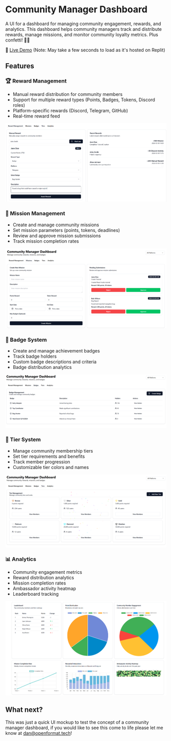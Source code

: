 # Community Manager Dashboard

A UI for a dashboard for managing community engagement, rewards, and analytics. This dashboard helps community managers track and distribute rewards, manage missions, and monitor community loyalty metrics. Plus confetti! 🎉🎉

🔗 [Live Demo](https://community-manager-dashboard.replit.app/) (Note: May take a few seconds to load as it's hosted on Replit)

## Features

### 🏆 Reward Management
- Manual reward distribution for community members
- Support for multiple reward types (Points, Badges, Tokens, Discord roles)
- Platform-specific rewards (Discord, Telegram, GitHub)
- Real-time reward feed

![Rewards](./assets/rewards.PNG)

### 🎯 Mission Management
- Create and manage community missions
- Set mission parameters (points, tokens, deadlines)
- Review and approve mission submissions
- Track mission completion rates

![Missions](./assets/missions.PNG)

### 🏅 Badge System
- Create and manage achievement badges
- Track badge holders
- Custom badge descriptions and criteria
- Badge distribution analytics

![Badges](./assets/badges.PNG)

### 👥 Tier System
- Manage community membership tiers
- Set tier requirements and benefits
- Track member progression
- Customizable tier colors and names

![Tiers](./assets/tiers.PNG)

### 📊 Analytics
- Community engagement metrics
- Reward distribution analytics
- Mission completion rates
- Ambassador activity heatmap
- Leaderboard tracking

![Analytics](./assets/analytics.PNG)

## What next?

This was just a quick UI mockup to test the concept of a community manager dashboard, if you would like to see this come to life please let me know at [dan@openformat.tech](mailto:dan@openformat.tech)!
